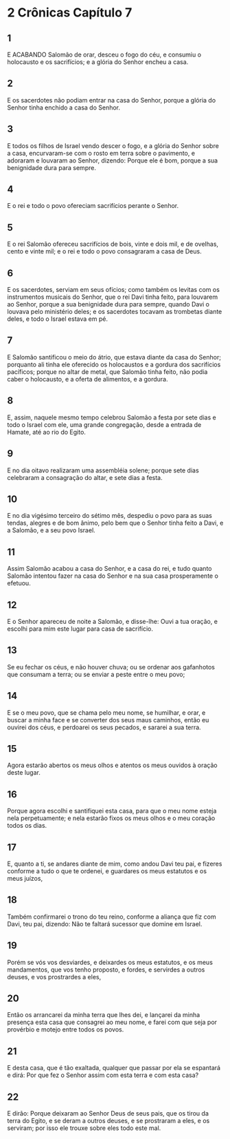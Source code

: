 # 2 Crônicas Capítulo 7

## 1
E ACABANDO Salomão de orar, desceu o fogo do céu, e consumiu o holocausto e os sacrifícios; e a glória do Senhor encheu a casa.

## 2
E os sacerdotes não podiam entrar na casa do Senhor, porque a glória do Senhor tinha enchido a casa do Senhor.

## 3
E todos os filhos de Israel vendo descer o fogo, e a glória do Senhor sobre a casa, encurvaram-se com o rosto em terra sobre o pavimento, e adoraram e louvaram ao Senhor, dizendo: Porque ele é bom, porque a sua benignidade dura para sempre.

## 4
E o rei e todo o povo ofereciam sacrifícios perante o Senhor.

## 5
E o rei Salomão ofereceu sacrifícios de bois, vinte e dois mil, e de ovelhas, cento e vinte mil; e o rei e todo o povo consagraram a casa de Deus.

## 6
E os sacerdotes, serviam em seus ofícios; como também os levitas com os instrumentos musicais do Senhor, que o rei Davi tinha feito, para louvarem ao Senhor, porque a sua benignidade dura para sempre, quando Davi o louvava pelo ministério deles; e os sacerdotes tocavam as trombetas diante deles, e todo o Israel estava em pé.

## 7
E Salomão santificou o meio do átrio, que estava diante da casa do Senhor; porquanto ali tinha ele oferecido os holocaustos e a gordura dos sacrifícios pacíficos; porque no altar de metal, que Salomão tinha feito, não podia caber o holocausto, e a oferta de alimentos, e a gordura.

## 8
E, assim, naquele mesmo tempo celebrou Salomão a festa por sete dias e todo o Israel com ele, uma grande congregação, desde a entrada de Hamate, até ao rio do Egito.

## 9
E no dia oitavo realizaram uma assembléia solene; porque sete dias celebraram a consagração do altar, e sete dias a festa.

## 10
E no dia vigésimo terceiro do sétimo mês, despediu o povo para as suas tendas, alegres e de bom ânimo, pelo bem que o Senhor tinha feito a Davi, e a Salomão, e a seu povo Israel.

## 11
Assim Salomão acabou a casa do Senhor, e a casa do rei, e tudo quanto Salomão intentou fazer na casa do Senhor e na sua casa prosperamente o efetuou.

## 12
E o Senhor apareceu de noite a Salomão, e disse-lhe: Ouvi a tua oração, e escolhi para mim este lugar para casa de sacrifício.

## 13
Se eu fechar os céus, e não houver chuva; ou se ordenar aos gafanhotos que consumam a terra; ou se enviar a peste entre o meu povo;

## 14
E se o meu povo, que se chama pelo meu nome, se humilhar, e orar, e buscar a minha face e se converter dos seus maus caminhos, então eu ouvirei dos céus, e perdoarei os seus pecados, e sararei a sua terra.

## 15
Agora estarão abertos os meus olhos e atentos os meus ouvidos à oração deste lugar.

## 16
Porque agora escolhi e santifiquei esta casa, para que o meu nome esteja nela perpetuamente; e nela estarão fixos os meus olhos e o meu coração todos os dias.

## 17
E, quanto a ti, se andares diante de mim, como andou Davi teu pai, e fizeres conforme a tudo o que te ordenei, e guardares os meus estatutos e os meus juízos,

## 18
Também confirmarei o trono do teu reino, conforme a aliança que fiz com Davi, teu pai, dizendo: Não te faltará sucessor que domine em Israel.

## 19
Porém se vós vos desviardes, e deixardes os meus estatutos, e os meus mandamentos, que vos tenho proposto, e fordes, e servirdes a outros deuses, e vos prostrardes a eles,

## 20
Então os arrancarei da minha terra que lhes dei, e lançarei da minha presença esta casa que consagrei ao meu nome, e farei com que seja por provérbio e motejo entre todos os povos.

## 21
E desta casa, que é tão exaltada, qualquer que passar por ela se espantará e dirá: Por que fez o Senhor assim com esta terra e com esta casa?

## 22
E dirão: Porque deixaram ao Senhor Deus de seus pais, que os tirou da terra do Egito, e se deram a outros deuses, e se prostraram a eles, e os serviram; por isso ele trouxe sobre eles todo este mal.

